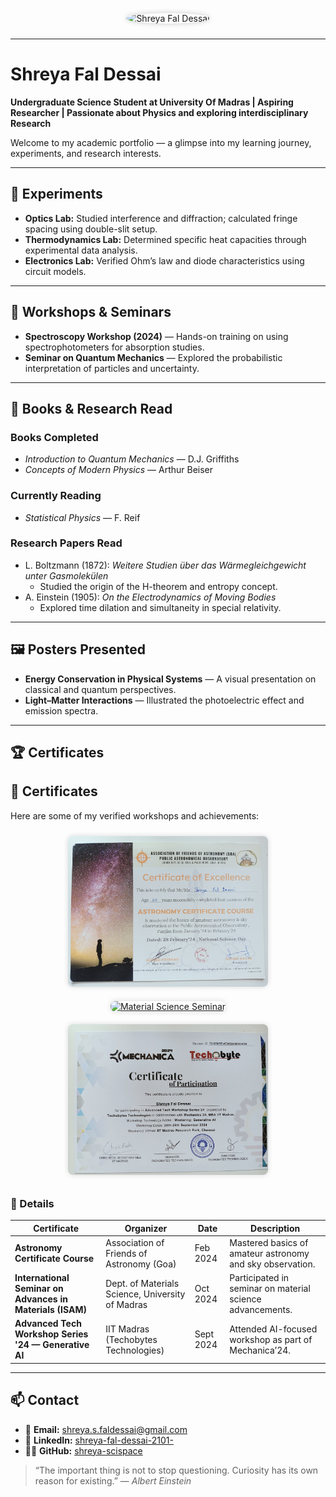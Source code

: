 <p align="center">
  <img src="1759844067345.png" alt="Shreya Fal Dessai" width="180" style="border-radius: 50%; box-shadow: 0 0 8px rgba(0,0,0,0.2); margin-bottom: 10px;" />
</p>



---


# Shreya Fal Dessai
**Undergraduate Science Student at University Of Madras | Aspiring Researcher | Passionate about Physics and exploring interdisciplinary Research**

Welcome to my academic portfolio — a glimpse into my learning journey, experiments, and research interests.

---

## 🧪 Experiments
- **Optics Lab:** Studied interference and diffraction; calculated fringe spacing using double-slit setup.  
- **Thermodynamics Lab:** Determined specific heat capacities through experimental data analysis.  
- **Electronics Lab:** Verified Ohm’s law and diode characteristics using circuit models.  

---

## 🧬 Workshops & Seminars
- **Spectroscopy Workshop (2024)** — Hands-on training on using spectrophotometers for absorption studies.  
- **Seminar on Quantum Mechanics** — Explored the probabilistic interpretation of particles and uncertainty.  

---

## 📖 Books & Research Read

### **Books Completed**
- *Introduction to Quantum Mechanics* — D.J. Griffiths  
- *Concepts of Modern Physics* — Arthur Beiser  

### **Currently Reading**
- *Statistical Physics* — F. Reif  

### **Research Papers Read**
- L. Boltzmann (1872): *Weitere Studien über das Wärmegleichgewicht unter Gasmolekülen*  
  - Studied the origin of the H-theorem and entropy concept.  
- A. Einstein (1905): *On the Electrodynamics of Moving Bodies*  
  - Explored time dilation and simultaneity in special relativity.  

---

## 🖼️ Posters Presented
- **Energy Conservation in Physical Systems** — A visual presentation on classical and quantum perspectives.  
- **Light–Matter Interactions** — Illustrated the photoelectric effect and emission spectra.  

---

## 🏆 Certificates
## 🏅 Certificates

Here are some of my verified workshops and achievements:

<p align="center">
  <a href="Astronomy Certificate.png" target="_blank">
    <img src="Astronomy Certificate.png" alt="Astronomy Certificate" width="320" style="margin: 10px; border-radius: 8px; box-shadow: 0 0 8px rgba(0,0,0,0.15);" />
  </a>
  <a href="Advances in Material science international co....png" target="_blank">
    <img src="Advances in Material science international co....png" alt="Material Science Seminar" width="320" style="margin: 10px; border-radius: 8px; box-shadow: 0 0 8px rgba(0,0,0,0.15);" />
  </a>
  <a href="Mechanica 2024 gen AI.png" target="_blank">
    <img src="Mechanica 2024 gen AI.png" alt="Mechanica Workshop" width="320" style="margin: 10px; border-radius: 8px; box-shadow: 0 0 8px rgba(0,0,0,0.15);" />
  </a>
</p>

### 📜 Details

| Certificate | Organizer | Date | Description |
|--------------|------------|------|--------------|
| **Astronomy Certificate Course** | Association of Friends of Astronomy (Goa) | Feb 2024 | Mastered basics of amateur astronomy and sky observation. |
| **International Seminar on Advances in Materials (ISAM)** | Dept. of Materials Science, University of Madras | Oct 2024 | Participated in seminar on material science advancements. |
| **Advanced Tech Workshop Series '24 — Generative AI** | IIT Madras (Techobytes Technologies) | Sept 2024 | Attended AI-focused workshop as part of Mechanica’24. |


---

## 📫 Contact

- 📧 **Email:** [shreya.s.faldessai@gmail.com](mailto:shreya.s.faldessai@gmail.com)  
- 💼 **LinkedIn:** [shreya-fal-dessai-2101-](https://www.linkedin.com/in/shreya-fal-dessai-2101-/)  
- 🧑‍💻 **GitHub:** [shreya-scispace](https://github.com/shreya-scispace)






> “The important thing is not to stop questioning. Curiosity has its own reason for existing.” — *Albert Einstein*
